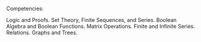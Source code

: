 Competencies:

Logic and Proofs.
Set Theory, Finite Sequences, and Series.
Boolean Algebra and Boolean Functions.
Matrix Operations.
Finite and Infinite Series.
Relations.
Graphs and Trees.
